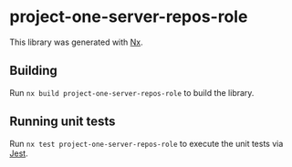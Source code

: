# project-one-server-repos-role

This library was generated with [Nx](https://nx.dev).

## Building

Run `nx build project-one-server-repos-role` to build the library.

## Running unit tests

Run `nx test project-one-server-repos-role` to execute the unit tests via [Jest](https://jestjs.io).
